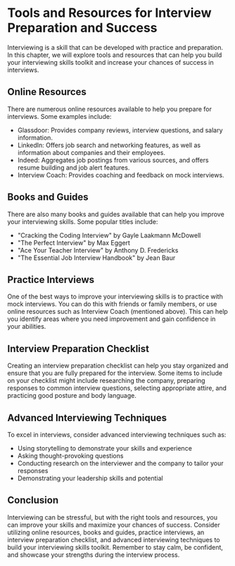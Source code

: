Tools and Resources for Interview Preparation and Success
===============================================================================================================================

Interviewing is a skill that can be developed with practice and preparation. In this chapter, we will explore tools and resources that can help you build your interviewing skills toolkit and increase your chances of success in interviews.

Online Resources
----------------

There are numerous online resources available to help you prepare for interviews. Some examples include:

* Glassdoor: Provides company reviews, interview questions, and salary information.
* LinkedIn: Offers job search and networking features, as well as information about companies and their employees.
* Indeed: Aggregates job postings from various sources, and offers resume building and job alert features.
* Interview Coach: Provides coaching and feedback on mock interviews.

Books and Guides
----------------

There are also many books and guides available that can help you improve your interviewing skills. Some popular titles include:

* "Cracking the Coding Interview" by Gayle Laakmann McDowell
* "The Perfect Interview" by Max Eggert
* "Ace Your Teacher Interview" by Anthony D. Fredericks
* "The Essential Job Interview Handbook" by Jean Baur

Practice Interviews
-------------------

One of the best ways to improve your interviewing skills is to practice with mock interviews. You can do this with friends or family members, or use online resources such as Interview Coach (mentioned above). This can help you identify areas where you need improvement and gain confidence in your abilities.

Interview Preparation Checklist
-------------------------------

Creating an interview preparation checklist can help you stay organized and ensure that you are fully prepared for the interview. Some items to include on your checklist might include researching the company, preparing responses to common interview questions, selecting appropriate attire, and practicing good posture and body language.

Advanced Interviewing Techniques
--------------------------------

To excel in interviews, consider advanced interviewing techniques such as:

* Using storytelling to demonstrate your skills and experience
* Asking thought-provoking questions
* Conducting research on the interviewer and the company to tailor your responses
* Demonstrating your leadership skills and potential

Conclusion
----------

Interviewing can be stressful, but with the right tools and resources, you can improve your skills and maximize your chances of success. Consider utilizing online resources, books and guides, practice interviews, an interview preparation checklist, and advanced interviewing techniques to build your interviewing skills toolkit. Remember to stay calm, be confident, and showcase your strengths during the interview process.
